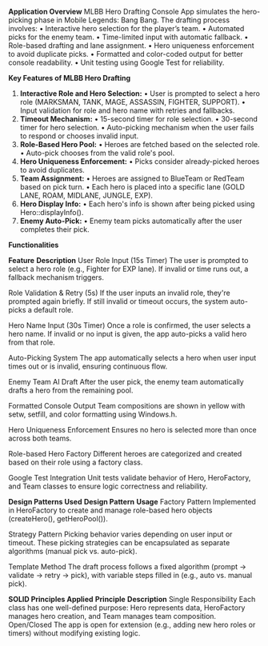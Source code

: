   **Application Overview**
  MLBB Hero Drafting Console App simulates the hero-picking phase in Mobile Legends: Bang Bang. 
  The drafting process involves:
    •	Interactive hero selection for the player’s team.
    •	Automated picks for the enemy team.
    •	Time-limited input with automatic fallback.
    •	Role-based drafting and lane assignment.
    •	Hero uniqueness enforcement to avoid duplicate picks.
    •	Formatted and color-coded output for better console readability.
    •	Unit testing using Google Test for reliability.
  
  **Key Features of MLBB Hero Drafting**
  1.	**Interactive Role and Hero Selection:**
    •	User is prompted to select a hero role (MARKSMAN, TANK, MAGE, ASSASSIN, FIGHTER, SUPPORT).
    •	Input validation for role and hero name with retries and fallbacks.
  2.	**Timeout Mechanism:**
    •	15-second timer for role selection.
    •	30-second timer for hero selection.
    •	Auto-picking mechanism when the user fails to respond or chooses invalid input.
  3.	**Role-Based Hero Pool:**
    •	Heroes are fetched based on the selected role.
    •	Auto-pick chooses from the valid role's pool.
  4.	**Hero Uniqueness Enforcement:**
    •	Picks consider already-picked heroes to avoid duplicates.
  5.	**Team Assignment:**
    •	Heroes are assigned to BlueTeam or RedTeam based on pick turn.
    •	Each hero is placed into a specific lane (GOLD LANE, ROAM, MIDLANE, JUNGLE, EXP).
  6.	**Hero Display Info:**
    •	Each hero's info is shown after being picked using Hero::displayInfo().
  7.	**Enemy Auto-Pick:**
    •	Enemy team picks automatically after the user completes their pick.
  
  
  **Functionalities**
  
  **Feature**                    	**Description**
  User Role Input (15s Timer)	    The user is prompted to select a hero role (e.g., Fighter for EXP lane). 
                                  If invalid or time runs out, a fallback mechanism triggers.
                                  
  Role Validation & Retry (5s)	   If the user inputs an invalid role, they're prompted again briefly. 
                                  If still invalid or timeout occurs, the system auto-picks a default role.
                                  
  Hero Name Input (30s Timer)	    Once a role is confirmed, the user selects a hero name. 
                                  If invalid or no input is given, the app auto-picks a valid hero from that role.
                                  
  Auto-Picking System	            The app automatically selects a hero when user input times out or is invalid,
                                  ensuring continuous flow.
                                  
  Enemy Team AI Draft	            After the user pick, the enemy team automatically drafts a hero from the remaining pool.
  
  Formatted Console Output	       Team compositions are shown in yellow with setw, setfill, and color formatting using Windows.h.
  
  Hero Uniqueness Enforcement	    Ensures no hero is selected more than once across both teams.
  
  Role-based Hero Factory	        Different heroes are categorized and created based on their role using a factory class.
  
  Google Test Integration	        Unit tests validate behavior of Hero, HeroFactory, and Team classes to ensure
                                  logic correctness and reliability.
  
  **Design Patterns	Used**
  **Design Pattern**   	**Usage**
  Factory Pattern      	Implemented in HeroFactory to create and manage role-based hero objects (createHero(), getHeroPool()).
  
  Strategy Pattern	     Picking behavior varies depending on user input or timeout.
                        These picking strategies can be encapsulated as separate algorithms (manual pick vs. auto-pick).
                        
  Template Method       The draft process follows a fixed algorithm (prompt → validate → retry → pick), 
                        with variable steps filled in (e.g., auto vs. manual pick).
  
                        
  **SOLID Principles Applied**
  **Principle**            	**Description**
  Single Responsibility	    Each class has one well-defined purpose: Hero represents data, HeroFactory manages 
                            hero creation, and Team manages team composition.
  Open/Closed	              The app is open for extension (e.g., adding new hero roles or timers)
                            without modifying existing logic.
  
  
  
  
